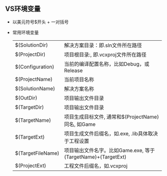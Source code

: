 ## VS环境变量
- 以美元符号$开头 + 一对括号
- 常用环境变量

	<table>
		<tr>
			<td>$(SolutionDir)</td><td>解决方案目录：即.sln文件所在路径</td></tr>
			<tr><td>$(ProjectDir)</td><td>项目根目录:, 即.vcxproj文件所在路径</td></tr>
			<tr><td>$(Configuration)</td><td>当前的编译配置名称，比如Debug，或Release</td></tr>
			<tr><td>$(ProjectName)</td><td>当前项目名称</td></tr>
			<tr><td>$(SolutionName)</td><td>解决方案名称</td></tr>
			<tr><td>$(OutDir)</td><td>项目输出文件目录</td></tr>
			<tr><td>$(TargetDir)</td><td>项目输出文件目录</td></tr>
			<tr><td>$(TargetName)</td><td>项目生成目标文件, 通常和$(ProjectName)同名, 如Game</td></tr>
			<tr><td>$(TargetExt)</td><td>项目生成文件后缀名，如.exe, .lib具体取决于工程设置</td></tr><tr><td>$(TargetFileName)</td><td>项目输出文件名字。比如Game.exe, 等于 (TargetName)+(TargetExt)</td></tr>
			<tr><td>$(ProjectExt)</td><td>工程文件后缀名，如.vcxproj</td>
		</tr>
	</table>
